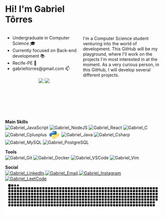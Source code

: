 <div style="display: grid; grid-template-columns: 1fr 1fr; align-items: center">
    <h1 style="grid-column: 1 / 2">Hi! I'm Gabriel Tôrres</h1>
    <ul style="grid-column: 1">
        <li>Undergraduate in Computer Science 🎓</li>
        <li>Currently focused on Back-end development 📚</li>
        <li>Recife-PE 📍</li>
        <li>gabrieltorres@gmail.com 📫</li>
    </ul>
    <br>
    I'm a Computer Science student venturing into the world of development. This GitHub will be my playground, where I'll work on the projects I'm most interested in at the moment. As a very curious person, in this GitHub, I will develop several different projects.
    <div  align="center" style="margin-bottom:100px">
        <img width=55% align="center"  src="https://github-readme-streak-stats.herokuapp.com?user=ghts2110&theme=radical&mode=weekly" />
        <img width=40% align="center" src="https://github-readme-stats.vercel.app/api/top-langs/?username=ghts2110&show_icons=true&theme=radical&layout=compact" />
    </div> 
</div>

<div style="display: inline_block"><br>
  <strong>Main Skills</strong><br>
  <img align="center" alt="Gabriel_JavaScript" height="30" width="40" src="https://cdn.jsdelivr.net/gh/devicons/devicon/icons/javascript/javascript-original.svg">
  <img align="center" alt="Gabriel_NodeJS" height="30" width="40" src="https://cdn.jsdelivr.net/gh/devicons/devicon/icons/nodejs/nodejs-original.svg">
  <img align="center" alt="Gabriel_React" height="30" width="40" src="https://cdn.jsdelivr.net/gh/devicons/devicon/icons/react/react-original.svg">
  <img align="center" alt="Gabriel_C" height="30" width="40" src="https://cdn.jsdelivr.net/gh/devicons/devicon/icons/c/c-original.svg">
  <img align="center" alt="Gabriel_Cplusplus" height="30" width="40" src="https://cdn.jsdelivr.net/gh/devicons/devicon/icons/cplusplus/cplusplus-original.svg">
  <img align="center" alt="Gabriel_Python" height="30" width="40" src="https://raw.githubusercontent.com/devicons/devicon/master/icons/python/python-original.svg">
  <img align="center" alt="Gabriel_Java" height="30" width="40" src="https://cdn.jsdelivr.net/gh/devicons/devicon/icons/java/java-original.svg">
  <img align="center" alt="Gabriel_Csharp" height="30" width="40" src="https://cdn.jsdelivr.net/gh/devicons/devicon/icons/csharp/csharp-original.svg">
  <img align="center" alt="Gabriel_MySQL" height="30" width="40" src="https://cdn.jsdelivr.net/gh/devicons/devicon/icons/mysql/mysql-original.svg">
  <img align="center" alt="Gabriel_PostgreSQL" height="30" width="40" src="https://cdn.jsdelivr.net/gh/devicons/devicon/icons/postgresql/postgresql-original.svg">
  
  <br>

  <strong>Tools</strong><br>
  <img align="center" alt="Gabriel_Git" height="30" width="40" src="https://cdn.jsdelivr.net/gh/devicons/devicon/icons/git/git-original.svg">
  <img align="center" alt="Gabriel_Docker" height="30" width="40" src="https://cdn.jsdelivr.net/gh/devicons/devicon/icons/docker/docker-original.svg">
  <img align="center" alt="Gabriel_VSCode" height="30" width="40" src="https://cdn.jsdelivr.net/gh/devicons/devicon/icons/vscode/vscode-original.svg">
  <img align="center" alt="Gabriel_Vim" height="30" width="40" src="https://cdn.jsdelivr.net/gh/devicons/devicon/icons/vim/vim-original.svg">
</div>

<div>
  <strong>Social</strong><br>
  
  <a href="https://www.linkedin.com/in/g4br13lt0rr3s" target="_blank">
    <img align="center" alt="Gabriel_LinkedIn" height="30" width="40" src="https://cdn.jsdelivr.net/gh/devicons/devicon/icons/linkedin/linkedin-original.svg">
  </a>
  
  <a href="mailto:gabrieltorres2110@gmail.com" target="_blank">
    <img align="center" alt="Gabriel_Email" height="30" width="40" src="https://upload.wikimedia.org/wikipedia/commons/4/4e/Gmail_Icon.png">
  </a>
  
  <a href="https://www.instagram.com/gabriel__henrique_._" target="_blank">
    <img align="center" alt="Gabriel_Instagram" height="30" width="40" src="https://upload.wikimedia.org/wikipedia/commons/a/a5/Instagram_icon.png">
  </a>
  
  <a href="https://leetcode.com/Gabriel_Torres" target="_blank">
    <img align="center" alt="Gabriel_LeetCode" height="30" width="40" src="https://upload.wikimedia.org/wikipedia/commons/a/ab/LeetCode_logo_white_no_text.svg">
  </a>

</div>

<picture>
  <source media="(prefers-color-scheme: dark)" srcset="https://raw.githubusercontent.com/platane/platane/output/github-contribution-grid-snake-dark.svg">
  <source media="(prefers-color-scheme: light)" srcset="https://raw.githubusercontent.com/platane/platane/output/github-contribution-grid-snake.svg">
  <img alt="github contribution grid snake animation" src="https://raw.githubusercontent.com/platane/platane/output/github-contribution-grid-snake.svg">
</picture>





